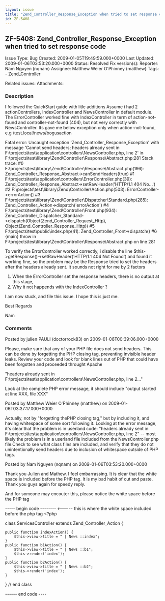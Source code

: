 ```yaml
---
layout: issue
title: "Zend_Controller_Response_Exception when tried to set response code"
id: ZF-5408
---
```


ZF-5408: Zend\_Controller\_Response\_Exception when tried to set response code 
-------------------------------------------------------------------------------

 Issue Type: Bug Created: 2009-01-05T19:49:59.000+0000 Last Updated: 2009-01-06T03:53:20.000+0000 Status: Resolved Fix version(s): 
 Reporter:  Nam Nguyen (nqnam)  Assignee:  Matthew Weier O'Phinney (matthew)  Tags: - Zend\_Controller
 
 Related issues: 
 Attachments: 
### Description

I followed the QuickStart guide with litle additions Assume i had 2 actionControllers, IndexController and NewsController in default module. The ErrorController worked fine with IndexController in term of action-not-found and controller-not-found (404), but not very correctly with NewsController. Its gave me below exception only when action-not-found, e.g /test.local/news/bogusaction

Fatal error: Uncaught exception 'Zend\_Controller\_Response\_Exception' with message 'Cannot send headers; headers already sent in F:\\projects\\test\\application\\controllers\\NewsController.php, line 2' in F:\\projects\\test\\library\\Zend\\Controller\\Response\\Abstract.php:281 Stack trace: #0 F:\\projects\\test\\library\\Zend\\Controller\\Response\\Abstract.php(196): Zend\_Controller\_Response\_Abstract->canSendHeaders(true) #1 F:\\projects\\test\\application\\controllers\\ErrorController.php(39): Zend\_Controller\_Response\_Abstract->setRawHeader('HTTP/1.1 404 No...') #2 F:\\projects\\test\\library\\Zend\\Controller\\Action.php(503): ErrorController->errorAction() #3 F:\\projects\\test\\library\\Zend\\Controller\\Dispatcher\\Standard.php(285): Zend\_Controller\_Action->dispatch('errorAction') #4 F:\\projects\\test\\library\\Zend\\Controller\\Front.php(934): Zend\_Controller\_Dispatcher\_Standard->dispatch(Object(Zend\_Controller\_Request\_Http), Object(Zend\_Controller\_Response\_Http)) #5 F:\\projects\\test\\public\\index.php(41): Zend\_Controller\_Front->dispatch() #6 {main} throw in F:\\projects\\test\\library\\Zend\\Controller\\Response\\Abstract.php on line 281

To verify the ErrorController worked correctly, i disable the line $this->getResponse()->setRawHeader('HTTP/1.1 404 Not Found') and found it working fine, so the problem may be the Response tried to set the headers after the headers already sent. It sounds not right for me by 2 factors

1. When the ErrorController set the response headers, there is no output at this stage,
2. Why it not happends with the IndexController ?

I am now stuck, and file this issue. I hope this is just me.

Best Regards

Nam

 

 

### Comments

Posted by julien PAULI (doctorrock83) on 2009-01-06T00:39:06.000+0000

Please, make sure that any of your PHP file does not send headers. This can be done by forgetting the PHP closing tag, preventing invisible header leaks. Review your code and look for blank lines out of PHP that could have been forgotten and proceeded throught Apache

"headers already sent in F:\\projects\\test\\application\\controllers\\NewsController.php, line 2..."

Look at the complete PHP error message, it should include "output started at line XXX, file XXX"

 

 

Posted by Matthew Weier O'Phinney (matthew) on 2009-01-06T03:37:17.000+0000

Actually, not by "forgetting thePHP closing tag," but by including it, and having whitespace of some sort following it. Looking at the error message, it's clear that the problem is in userland code: "headers already sent in F:\\projects\\test\\application\\controllers\\NewsController.php, line 2" -- most likely the problem is in a userland file included from the NewsController.php file.Check to see what class files are included, and verify that they do not unintentionally send headers due to inclusion of whitespace outside of PHP tags.

 

 

Posted by Nam Nguyen (nqnam) on 2009-01-06T03:53:20.000+0000

Thank you Julien and Mathew. I feel embarrassing. It is clear that the white space is included before the PHP tag. It is my bad habit of cut and paste. Thank you guys again for speedy reply.

And for someone may encouter this, please notice the white space before the PHP tag

----- begin code -------- <----- this is where the white space included before the php tag <?php

class ServicesController extends Zend\_Controller\_Action {

 
    public function indexAction() {
        $this->view->title = " | News ::index";
    }
    public function b1Action() {
        $this->view->title = " | News ::b1";
        $this->render('index');
    }
    public function b2Action() {
        $this->view->title = " | News ::b2";
        $this->render('index');
    }


} // end class

------ end code ----

 

 